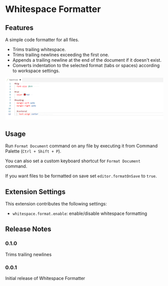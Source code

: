 # Whitespace Formatter

## Features

A simple code formatter for all files.

- Trims trailing whitespace.
- Trims trailing newlines exceeding the first one.
- Appends a trailing newline at the end of the document if it doesn't exist.
- Converts indentation to the selected format (tabs or spaces) according to workspace settings.

![Format in action](images/format.gif)

## Usage

Run `Format Document` command on any file by executing it from Command Palette (`Ctrl + Shift + P`).

You can also set a custom keyboard shortcut for `Format Document` command.

If you want files to be formatted on save set `editor.formatOnSave` to `true`.

## Extension Settings

This extension contributes the following settings:

- `whitespace.format.enable`: enable/disable whitespace formatting

## Release Notes

### 0.1.0

Trims trailing newlines

### 0.0.1

Initial release of Whitespace Formatter
